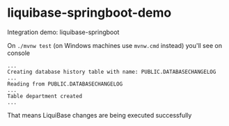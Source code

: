 # liquibase-springboot-demo
Integration demo: liquibase-springboot

On `./mvnw test` (on Windows machines use `mvnw.cmd` instead) you'll see on console

```
...
Creating database history table with name: PUBLIC.DATABASECHANGELOG
...
Reading from PUBLIC.DATABASECHANGELOG
...
Table department created
...
```

That means LiquiBase changes are being executed successfully
